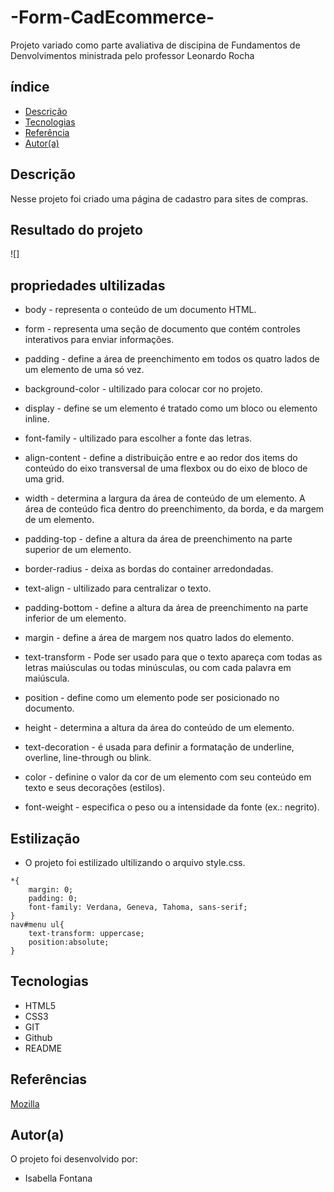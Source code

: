 # -Form-CadEcommerce-

Projeto variado como parte avaliativa de discipina de Fundamentos de Denvolvimentos ministrada pelo professor Leonardo Rocha
 
## índice
* [Descrição](#descrição)
* [Tecnologias](#tecnologias)
* [Referência](#rêferências)
* [Autor(a)](#autora)
 
## Descrição
 
Nesse projeto foi criado uma página de cadastro para sites de compras.

## Resultado do projeto
 
![]
 
## propriedades ultilizadas
 
* body - representa o conteúdo de um documento HTML.
 
* form - representa uma seção de documento que contém controles interativos para enviar informações.
 
* padding - define a área de preenchimento em todos os quatro lados de um elemento de uma só vez.
 
* background-color - ultilizado para colocar cor no projeto.
 
* display -  define se um elemento é tratado como um bloco ou elemento inline.
 
* font-family - ultilizado para escolher a fonte das letras.
 
* align-content -  define a distribuição entre e ao redor dos items do conteúdo do eixo transversal de uma flexbox ou do eixo de bloco de uma grid.
 
* width -  determina a largura da área de conteúdo de um elemento. A área de conteúdo fica dentro do preenchimento, da borda, e da margem de um elemento.
 
* padding-top - define a altura da área de preenchimento na parte superior de um elemento.
 
* border-radius - deixa as bordas do container arredondadas.
 
* text-align - ultilizado para centralizar o texto.
 
* padding-bottom -  define a altura da área de preenchimento na parte inferior de um elemento.

* margin - define a área de margem nos quatro lados do elemento.

* text-transform - Pode ser usado para que o texto apareça com todas as letras maiúsculas ou todas minúsculas, ou com cada palavra em maiúscula.

* position -  define como um elemento pode ser posicionado no documento.

* height -  determina a altura da área do conteúdo de um elemento.

* text-decoration - é usada para definir a formatação de underline, overline, line-through ou blink. 

* color -  definine o valor da cor de um elemento com seu conteúdo em texto e seus decorações (estilos).

* font-weight - especifica o peso ou a intensidade da fonte (ex.: negrito).
 
## Estilização
 
* O projeto foi estilizado ultilizando o arquivo style.css.

```
*{
    margin: 0;
    padding: 0;
    font-family: Verdana, Geneva, Tahoma, sans-serif;
}
nav#menu ul{
    text-transform: uppercase;
    position:absolute;
} 

```

## Tecnologias
 
* HTML5
* CSS3
* GIT
* Github
* README
 
## Referências
[Mozilla](https://developer.mozilla.org/en-US/docs/Web/CSS/justify-content)
 
## Autor(a)
O projeto foi desenvolvido por:
 
* Isabella Fontana